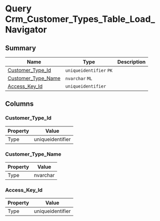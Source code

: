# Query Crm_Customer_Types_Table_Load_Navigator


## Summary

| Name | Type | Description |
| - | - | --- |
|[Customer_Type_Id](#customer_type_id)|`uniqueidentifier` `PK`||
|[Customer_Type_Name](#customer_type_name)|`nvarchar` `ML`||
|[Access_Key_Id](#access_key_id)|`uniqueidentifier` ||

## Columns

### Customer_Type_Id

| Property | Value |
| - | - |
|Type|uniqueidentifier|

### Customer_Type_Name

| Property | Value |
| - | - |
|Type|nvarchar|

### Access_Key_Id

| Property | Value |
| - | - |
|Type|uniqueidentifier|


